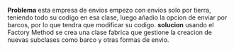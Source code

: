 **Problema**
esta empresa de envios empezo con envios solo por tierra, teniendo todo su codigo en esa clase, luego añadio la opcion de enviar por barcos, por lo que tendra que modificar su codigo.
**solucion**
usando el Factory Method se crea una clase fabrica que gestione la creacion de nuevas subclases como barco y otras formas de envio.